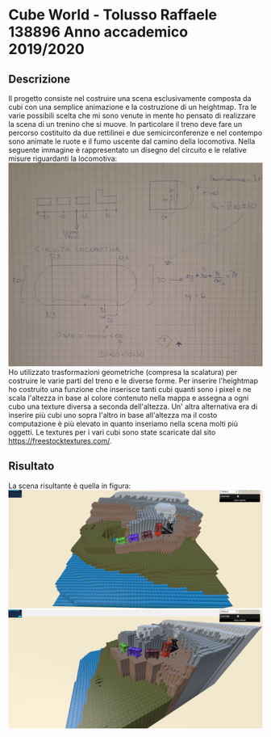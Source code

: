# Cube World - Tolusso Raffaele 138896 Anno accademico 2019/2020

## Descrizione

Il progetto consiste nel costruire una scena esclusivamente composta da cubi con una semplice animazione e la costruzione di un heightmap.
Tra le varie possibili scelta che mi sono venute in mente ho pensato di realizzare la scena di un trenino che si muove. In particolare il treno deve fare un percorso costituito da due rettilinei e due semicirconferenze e nel contempo sono animate le ruote e il fumo uscente dal camino della locomotiva. Nella seguente immagine è rappresentato un disegno del circuito e le relative misure riguardanti la locomotiva: ![spiegazione animazione locomotiva (lo stesso si applica per i vagoni con le loro relative distanze)](documentazione/motoCircuito.jpeg) Ho utilizzato trasformazioni geometriche (compresa la scalatura) per costruire le varie parti del treno e le diverse forme. Per inserire l'heightmap ho costruito una funzione che inserisce tanti cubi quanti sono i pixel e ne scala l'altezza in base al colore contenuto nella mappa e assegna a ogni cubo una texture diversa a seconda dell'altezza. Un' altra alternativa era di inserire più cubi uno sopra l'altro in base all'altezza ma il costo computazione è più elevato in quanto inseriamo nella scena molti più oggetti. Le textures per i vari cubi sono state scaricate dal sito https://freestocktextures.com/.

## Risultato

La scena risultante è quella in figura:
![risultato posizioni iniziali](documentazione/risultato.png)
![risultato rotazione](documentazione/risultato1.png)

